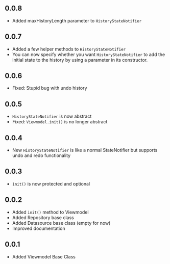 ## 0.0.8
* Added maxHistoryLength parameter to ``HistoryStateNotifier``

## 0.0.7

* Added a few helper methods to ``HistoryStateNotifier``
* You can now specify whether you want ``HistoryStateNotifier`` to add the initial state to the history
by using a parameter in its constructor.

## 0.0.6

* Fixed: Stupid bug with undo history

## 0.0.5

* ``HistoryStateNotifier`` is now abstract
* Fixed: ``Viewmodel.init()`` is no longer abstract

## 0.0.4

* New ``HistoryStateNotifier`` is like a normal StateNotifier but supports undo and redo functionality

## 0.0.3

* ``init()`` is now protected and optional

## 0.0.2

* Added ``init()`` method to Viewmodel
* Added Repository base class
* Added Datasource base class (empty for now)
* Improved documentation

## 0.0.1

* Added Viewmodel Base Class